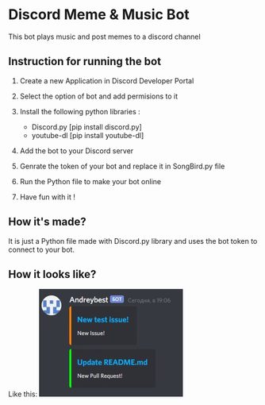 # Discord Meme & Music Bot

This bot plays music and post memes to a discord channel

## Instruction for running the bot

1. Create a new Application in Discord Developer Portal 
2. Select the option of bot and add permisions to it
3. Install the following python libraries :
    - Discord.py [pip install discord.py]
    - youtube-dl [pip install youtube-dl]
  
4. Add the bot to your Discord server
5. Genrate the token of your bot and replace it in SongBird.py file
6. Run the Python file to make your bot online
7. Have fun with it !

## How it's made?

It is just a Python file made with Discord.py library and uses the bot token to connect to your bot.

## How it looks like?

Like this:
![BotIssuePRImage](bot.jpg)

